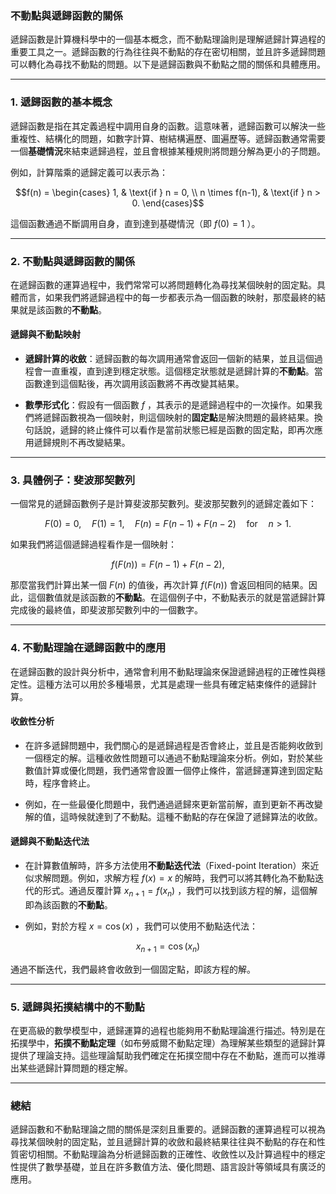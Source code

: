 ### **不動點與遞歸函數的關係**

遞歸函數是計算機科學中的一個基本概念，而不動點理論則是理解遞歸計算過程的重要工具之一。遞歸函數的行為往往與不動點的存在密切相關，並且許多遞歸問題可以轉化為尋找不動點的問題。以下是遞歸函數與不動點之間的關係和具體應用。

---

### **1. 遞歸函數的基本概念**

遞歸函數是指在其定義過程中調用自身的函數。這意味著，遞歸函數可以解決一些重複性、結構化的問題，如數字計算、樹結構遍歷、圖遍歷等。遞歸函數通常需要一個**基礎情況**來結束遞歸過程，並且會根據某種規則將問題分解為更小的子問題。

例如，計算階乘的遞歸定義可以表示為：

```math
f(n) = \begin{cases}
1, & \text{if } n = 0, \\
n \times f(n-1), & \text{if } n > 0.
\end{cases}
```

這個函數通過不斷調用自身，直到達到基礎情況（即  $`f(0) = 1`$ ）。

---

### **2. 不動點與遞歸函數的關係**

在遞歸函數的運算過程中，我們常常可以將問題轉化為尋找某個映射的固定點。具體而言，如果我們將遞歸過程中的每一步都表示為一個函數的映射，那麼最終的結果就是該函數的**不動點**。

#### **遞歸與不動點映射**

- **遞歸計算的收斂**：遞歸函數的每次調用通常會返回一個新的結果，並且這個過程會一直重複，直到達到穩定狀態。這個穩定狀態就是遞歸計算的**不動點**。當函數達到這個點後，再次調用該函數將不再改變其結果。

- **數學形式化**：假設有一個函數  $`f`$ ，其表示的是遞歸過程中的一次操作。如果我們將遞歸函數視為一個映射，則這個映射的**固定點**是解決問題的最終結果。換句話說，遞歸的終止條件可以看作是當前狀態已經是函數的固定點，即再次應用遞歸規則不再改變結果。

---

### **3. 具體例子：斐波那契數列**

一個常見的遞歸函數例子是計算斐波那契數列。斐波那契數列的遞歸定義如下：

```math
F(0) = 0, \quad F(1) = 1, \quad F(n) = F(n-1) + F(n-2) \quad \text{for} \quad n > 1.
```

如果我們將這個遞歸過程看作是一個映射：

```math
f(F(n)) = F(n-1) + F(n-2),
```

那麼當我們計算出某一個  $`F(n)`$  的值後，再次計算  $`f(F(n))`$  會返回相同的結果。因此，這個數值就是該函數的**不動點**。在這個例子中，不動點表示的就是當遞歸計算完成後的最終值，即斐波那契數列中的一個數字。

---

### **4. 不動點理論在遞歸函數中的應用**

在遞歸函數的設計與分析中，通常會利用不動點理論來保證遞歸過程的正確性與穩定性。這種方法可以用於多種場景，尤其是處理一些具有確定結束條件的遞歸計算。

#### **收斂性分析**

- 在許多遞歸問題中，我們關心的是遞歸過程是否會終止，並且是否能夠收斂到一個穩定的解。這種收斂性問題可以通過不動點理論來分析。例如，對於某些數值計算或優化問題，我們通常會設置一個停止條件，當遞歸運算達到固定點時，程序會終止。

- 例如，在一些最優化問題中，我們通過遞歸來更新當前解，直到更新不再改變解的值，這時候就達到了不動點。這種不動點的存在保證了遞歸算法的收斂。

#### **遞歸與不動點迭代法**

- 在計算數值解時，許多方法使用**不動點迭代法**（Fixed-point Iteration）來近似求解問題。例如，求解方程  $`f(x) = x`$  的解時，我們可以將其轉化為不動點迭代的形式。通過反覆計算  $`x_{n+1} = f(x_n)`$ ，我們可以找到該方程的解，這個解即為該函數的**不動點**。

- 例如，對於方程  $`x = \cos(x)`$ ，我們可以使用不動點迭代法：
  
```math
x_{n+1} = \cos(x_n)
```

  通過不斷迭代，我們最終會收斂到一個固定點，即該方程的解。

---

### **5. 遞歸與拓撲結構中的不動點**

在更高級的數學模型中，遞歸運算的過程也能夠用不動點理論進行描述。特別是在拓撲學中，**拓撲不動點定理**（如布勞威爾不動點定理）為理解某些類型的遞歸計算提供了理論支持。這些理論幫助我們確定在拓撲空間中存在不動點，進而可以推導出某些遞歸計算問題的穩定解。

---

### **總結**

遞歸函數和不動點理論之間的關係是深刻且重要的。遞歸函數的運算過程可以視為尋找某個映射的固定點，並且遞歸計算的收斂和最終結果往往與不動點的存在和性質密切相關。不動點理論為分析遞歸函數的正確性、收斂性以及計算過程中的穩定性提供了數學基礎，並且在許多數值方法、優化問題、語言設計等領域具有廣泛的應用。
